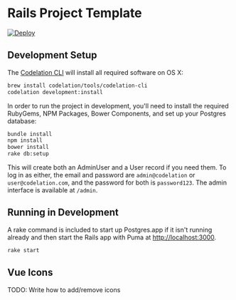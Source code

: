 # Rails Project Template

[![Deploy](https://www.herokucdn.com/deploy/button.svg)](https://heroku.com/deploy?template=https://github.com/codelation/rails-project-template)

## Development Setup

The [Codelation CLI](https://github.com/codelation/codelation-cli) will install all required software on OS X:

```bash
brew install codelation/tools/codelation-cli
codelation development:install
```

In order to run the project in development, you'll need to install the required
RubyGems, NPM Packages, Bower Components, and set up your Postgres database:

```bash
bundle install
npm install
bower install
rake db:setup
```

This will create both an AdminUser and a User record if you need them.
To log in as either, the email and password are `admin@codelation` or `user@codelation.com`,
and the password for both is `password123`. The admin interface is available at `/admin`.

## Running in Development

A rake command is included to start up Postgres.app
if it isn't running already and then start the Rails
app with Puma at <http://localhost:3000>.

```bash
rake start
```

## Vue Icons

TODO: Write how to add/remove icons
